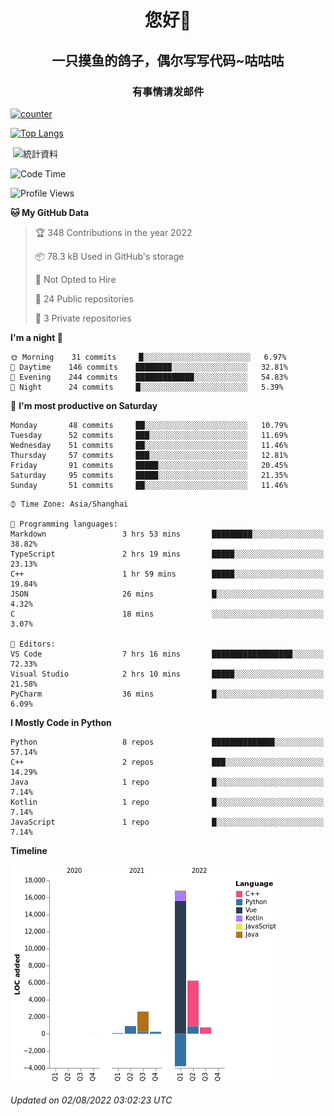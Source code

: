 

<!--
**kitUIN/kitUIN** is a ✨ _special_ ✨ repository because its `README.md` (this file) appears on your GitHub profile.

Here are some ideas to get you started:

- 🔭 I’m currently working on ...
- 🌱 I’m currently learning ...
- 👯 I’m looking to collaborate on ...
- 🤔 I’m looking for help with ...
- 💬 Ask me about ...
- 📫 How to reach me: ...
- 😄 Pronouns: ...
- ⚡ Fun fact: ...
-->
<h1 align="center">您好👋</h1>
<h2 align="center">一只摸鱼的鸽子，偶尔写写代码~咕咕咕</h2>
<h3 align="center">有事情请发邮件</h3>

[![counter](https://count.getloli.com/get/@KitUIN?theme=rule34)](https://count.getloli.com/)

[![Top Langs](https://github-readme-stats.vercel.app/api/top-langs/?username=kitUIN&show_icons=true&theme=gruvbox&locale=cn&layout=compact)](https://github.com/anuraghazra/github-readme-stats)

<p>&nbsp;<img align="center" src="https://github-readme-stats.vercel.app/api?username=kitUIN&show_icons=true&theme=gruvbox&locale=cn" alt="統計資料" /></p>


<!--START_SECTION:waka-->
![Code Time](http://img.shields.io/badge/Code%20Time-620%20hrs%2053%20mins-blue)

![Profile Views](http://img.shields.io/badge/Profile%20Views-1-blue)

**🐱 My GitHub Data** 

> 🏆 348 Contributions in the year 2022
 > 
> 📦 78.3 kB Used in GitHub's storage 
 > 
> 🚫 Not Opted to Hire
 > 
> 📜 24 Public repositories 
 > 
> 🔑 3 Private repositories  
 > 
**I'm a night 🦉** 

```text
🌞 Morning    31 commits     █░░░░░░░░░░░░░░░░░░░░░░░░   6.97% 
🌆 Daytime    146 commits    ████████░░░░░░░░░░░░░░░░░   32.81% 
🌃 Evening    244 commits    █████████████░░░░░░░░░░░░   54.83% 
🌙 Night      24 commits     █░░░░░░░░░░░░░░░░░░░░░░░░   5.39%

```
📅 **I'm most productive on Saturday** 

```text
Monday       48 commits     ██░░░░░░░░░░░░░░░░░░░░░░░   10.79% 
Tuesday      52 commits     ███░░░░░░░░░░░░░░░░░░░░░░   11.69% 
Wednesday    51 commits     ██░░░░░░░░░░░░░░░░░░░░░░░   11.46% 
Thursday     57 commits     ███░░░░░░░░░░░░░░░░░░░░░░   12.81% 
Friday       91 commits     █████░░░░░░░░░░░░░░░░░░░░   20.45% 
Saturday     95 commits     █████░░░░░░░░░░░░░░░░░░░░   21.35% 
Sunday       51 commits     ██░░░░░░░░░░░░░░░░░░░░░░░   11.46%

```


```text
⌚︎ Time Zone: Asia/Shanghai

💬 Programming languages: 
Markdown                 3 hrs 53 mins       █████████░░░░░░░░░░░░░░░░   38.82% 
TypeScript               2 hrs 19 mins       █████░░░░░░░░░░░░░░░░░░░░   23.13% 
C++                      1 hr 59 mins        █████░░░░░░░░░░░░░░░░░░░░   19.84% 
JSON                     26 mins             █░░░░░░░░░░░░░░░░░░░░░░░░   4.32% 
C                        18 mins             ░░░░░░░░░░░░░░░░░░░░░░░░░   3.07%

📝 Editors: 
VS Code                  7 hrs 16 mins       ██████████████████░░░░░░░   72.33% 
Visual Studio            2 hrs 10 mins       █████░░░░░░░░░░░░░░░░░░░░   21.58% 
PyCharm                  36 mins             █░░░░░░░░░░░░░░░░░░░░░░░░   6.09%

```

**I Mostly Code in Python** 

```text
Python                   8 repos             ██████████████░░░░░░░░░░░   57.14% 
C++                      2 repos             ███░░░░░░░░░░░░░░░░░░░░░░   14.29% 
Java                     1 repo              █░░░░░░░░░░░░░░░░░░░░░░░░   7.14% 
Kotlin                   1 repo              █░░░░░░░░░░░░░░░░░░░░░░░░   7.14% 
JavaScript               1 repo              █░░░░░░░░░░░░░░░░░░░░░░░░   7.14%

```


**Timeline**

![Chart not found](https://raw.githubusercontent.com/kitUIN/kitUIN/main/charts/bar_graph.png) 


 *Updated on 02/08/2022 03:02:23 UTC*
<!--END_SECTION:waka-->
